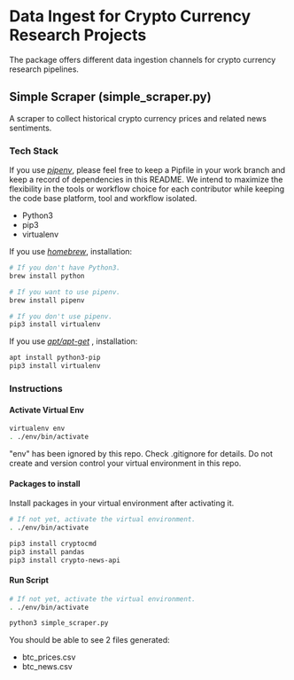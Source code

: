 # Data Ingest for Crypto Currency Research Projects
The package offers different data ingestion channels for crypto currency research pipelines.

## Simple Scraper (simple_scraper.py)
A scraper to collect historical crypto currency prices and related news sentiments.

### Tech Stack
If you use *[pipenv](https://github.com/pypa/pipenv)*, please feel free to keep a Pipfile in your work branch and keep
a record of dependencies in this README. We intend to maximize the flexibility in the tools or workflow choice for each
contributor while keeping the code base platform, tool and workflow isolated.
* Python3
* pip3
* virtualenv

If you use *[homebrew](https://brew.sh/)*, installation:

```bash
# If you don't have Python3.
brew install python

# If you want to use pipenv.
brew install pipenv

# If you don't use pipenv.
pip3 install virtualenv
```

If you use *[apt/apt-get](https://askubuntu.com/questions/445384/what-is-the-difference-between-apt-and-apt-get)*
, installation:

```bash
apt install python3-pip
pip3 install virtualenv
```

### Instructions
#### Activate Virtual Env

```bash
virtualenv env
. ./env/bin/activate
```

"env" has been ignored by this repo.
Check .gitignore for details.
Do not create and version control your virtual environment in this repo.

#### Packages to install
Install packages in your virtual environment after activating it.

```bash
# If not yet, activate the virtual environment.
. ./env/bin/activate

pip3 install cryptocmd
pip3 install pandas
pip3 install crypto-news-api
```

#### Run Script

```bash
# If not yet, activate the virtual environment.
. ./env/bin/activate

python3 simple_scraper.py
```

You should be able to see 2 files generated:
* btc_prices.csv
* btc_news.csv
